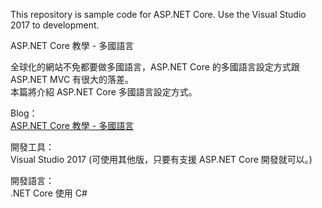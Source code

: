 This repository is sample code for ASP.NET Core.
Use the Visual Studio 2017 to development.

ASP.NET Core 教學 - 多國語言  

全球化的網站不免都要做多國語言，ASP.NET Core 的多國語言設定方式跟 ASP.NET MVC 有很大的落差。  
本篇將介紹 ASP.NET Core 多國語言設定方式。  

Blog：  
[ASP.NET Core 教學 - 多國語言](https://blog.johnwu.cc/article/asp-net-core-localization.html)

開發工具：  
Visual Studio 2017 (可使用其他版，只要有支援 ASP.NET Core 開發就可以。)

開發語言：  
.NET Core 使用 C#
